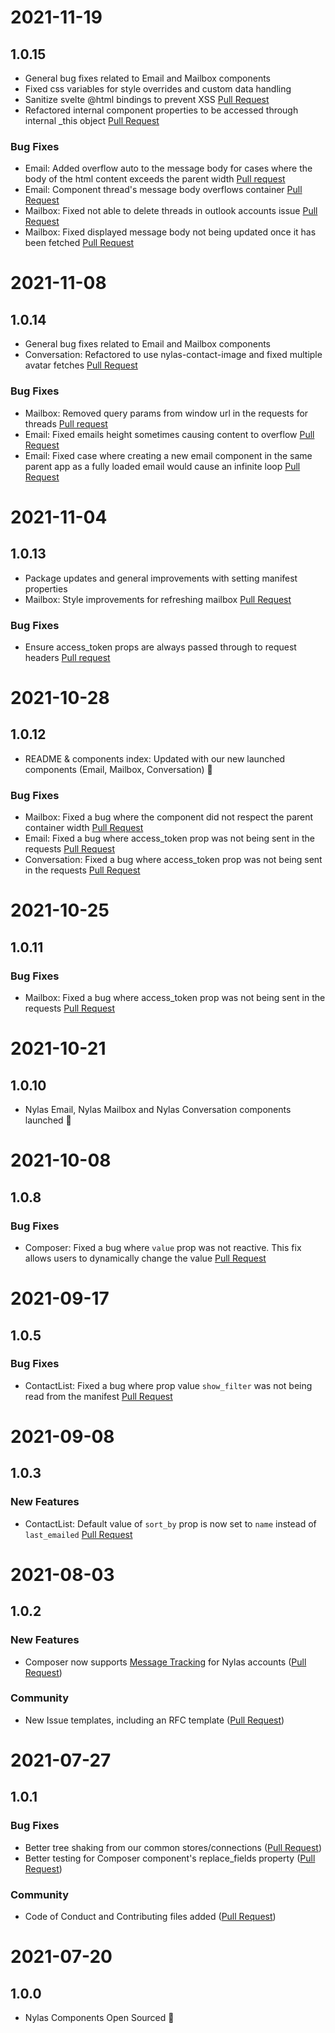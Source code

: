 # 2021-11-19

## 1.0.15

- General bug fixes related to Email and Mailbox components
- Fixed css variables for style overrides and custom data handling
- Sanitize svelte @html bindings to prevent XSS [Pull Request](https://github.com/nylas/components/pull/200)
- Refactored internal component properties to be accessed through internal \_this object [Pull Request](https://github.com/nylas/components/pull/195)

### Bug Fixes

- Email: Added overflow auto to the message body for cases where the body of the html content exceeds the parent width [Pull request](https://github.com/nylas/components/pull/198)
- Email: Component thread's message body overflows container [Pull Request](https://github.com/nylas/components/pull/187)
- Mailbox: Fixed not able to delete threads in outlook accounts issue [Pull Request](https://github.com/nylas/components/pull/207)
- Mailbox: Fixed displayed message body not being updated once it has been fetched [Pull Request](https://github.com/nylas/components/pull/208)

# 2021-11-08

## 1.0.14

- General bug fixes related to Email and Mailbox components
- Conversation: Refactored to use nylas-contact-image and fixed multiple avatar fetches [Pull Request](https://github.com/nylas/components/pull/174)

### Bug Fixes

- Mailbox: Removed query params from window url in the requests for threads [Pull request](https://github.com/nylas/components/pull/181)
- Email: Fixed emails height sometimes causing content to overflow [Pull Request](https://github.com/nylas/components/pull/179)
- Email: Fixed case where creating a new email component in the same parent app as a fully loaded email would cause an infinite loop [Pull Request](https://github.com/nylas/components/pull/178)

# 2021-11-04

## 1.0.13

- Package updates and general improvements with setting manifest properties
- Mailbox: Style improvements for refreshing mailbox [Pull Request](https://github.com/nylas/components/pull/140)

### Bug Fixes

- Ensure access_token props are always passed through to request headers [Pull request](https://github.com/nylas/components/pull/166)

# 2021-10-28

## 1.0.12

- README & components index: Updated with our new launched components (Email, Mailbox, Conversation) 🎉

### Bug Fixes

- Mailbox: Fixed a bug where the component did not respect the parent container width [Pull Request](https://github.com/nylas/components/pull/158)
- Email: Fixed a bug where access_token prop was not being sent in the requests [Pull Request](https://github.com/nylas/components/pull/145)
- Conversation: Fixed a bug where access_token prop was not being sent in the requests [Pull Request](https://github.com/nylas/components/pull/147)

# 2021-10-25

## 1.0.11

### Bug Fixes

- Mailbox: Fixed a bug where access_token prop was not being sent in the requests [Pull Request](https://github.com/nylas/components/pull/142)

# 2021-10-21

## 1.0.10

- Nylas Email, Nylas Mailbox and Nylas Conversation components launched 🎉

# 2021-10-08

## 1.0.8

### Bug Fixes

- Composer: Fixed a bug where `value` prop was not reactive. This fix allows users to dynamically change the value [Pull Request](https://github.com/nylas/components/pull/93)

# 2021-09-17

## 1.0.5

### Bug Fixes

- ContactList: Fixed a bug where prop value `show_filter` was not being read from the manifest [Pull Request](https://github.com/nylas/components/pull/71)

# 2021-09-08

## 1.0.3

### New Features

- ContactList: Default value of `sort_by` prop is now set to `name` instead of `last_emailed` [Pull Request](https://github.com/nylas/components/pull/58)

# 2021-08-03

## 1.0.2

### New Features

- Composer now supports [Message Tracking](https://developer.nylas.com/docs/developer-tools/webhooks/message-tracking) for Nylas accounts ([Pull Request](https://github.com/nylas/components/pull/18))

### Community

- New Issue templates, including an RFC template ([Pull Request](https://github.com/nylas/components/pull/17))

# 2021-07-27

## 1.0.1

### Bug Fixes

- Better tree shaking from our common stores/connections ([Pull Request](https://github.com/nylas/components/pull/11))
- Better testing for Composer component's replace_fields property ([Pull Request](https://github.com/nylas/components/pull/6))

### Community

- Code of Conduct and Contributing files added ([Pull Request](https://github.com/nylas/components/pull/7))

# 2021-07-20

## 1.0.0

- Nylas Components Open Sourced 🎉
